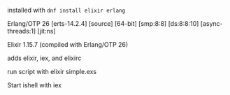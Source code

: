 installed with ```dnf install elixir erlang```


Erlang/OTP 26 [erts-14.2.4] [source] [64-bit] [smp:8:8] [ds:8:8:10] [async-threads:1] [jit:ns]

Elixir 1.15.7 (compiled with Erlang/OTP 26)

adds elixir, iex, and elixirc

run script with elixir simple.exs

Start ishell with iex